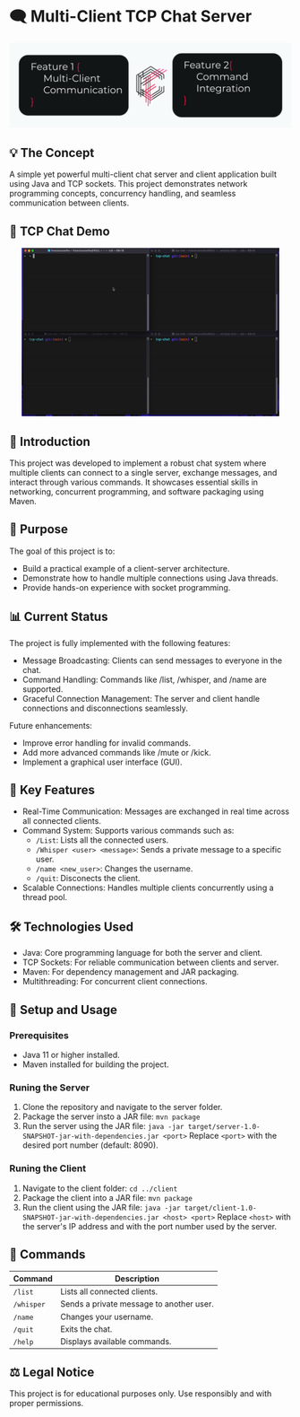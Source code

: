 # 🗨️ Multi-Client TCP Chat Server

![Project Cover](https://raw.githubusercontent.com/coelhof12/tcp-chat/refs/heads/main/assets/Repo_Covers.jpg)

## 💡 The Concept

A simple yet powerful multi-client chat server and client application built using Java and TCP sockets. This project demonstrates network programming concepts, concurrency handling, and seamless communication between clients.

## 🎥 TCP Chat Demo

<p align="center"> 
   <img width="460" height="300" src="https://raw.githubusercontent.com/coelhof12/tcp-chat/refs/heads/main/assets/tcp-chat_demo.gif"> 
</p>

## 📖 Introduction

This project was developed to implement a robust chat system where multiple clients can connect to a single server, exchange messages, and interact through various commands. It showcases essential skills in networking, concurrent programming, and software packaging using Maven.

## 🎯 Purpose

The goal of this project is to:

 - Build a practical example of a client-server architecture.
 - Demonstrate how to handle multiple connections using Java threads.
 - Provide hands-on experience with socket programming.

## 📊 Current Status

The project is fully implemented with the following features:

 - Message Broadcasting: Clients can send messages to everyone in the chat.
 - Command Handling: Commands like /list, /whisper, and /name are supported.
 - Graceful Connection Management: The server and client handle connections and disconnections seamlessly.

Future enhancements:

 - Improve error handling for invalid commands.
 - Add more advanced commands like /mute or /kick.
 - Implement a graphical user interface (GUI).

## 📝 Key Features

 - Real-Time Communication: Messages are exchanged in real time across all connected clients.
 - Command System: Supports various commands such as:
    - ```/List```: Lists all the connected users.
    - ```/Whisper <user> <message>```: Sends a private message to a specific user.
    - ```/name <new_user>```: Changes the username.
    - ```/quit```: Disconects the client.
 - Scalable Connections: Handles multiple clients concurrently using a thread pool.

## 🛠️ Technologies Used

 - Java: Core programming language for both the server and client.
 - TCP Sockets: For reliable communication between clients and server.
 - Maven: For dependency management and JAR packaging.
 - Multithreading: For concurrent client connections.

## 🚀 Setup and Usage

### Prerequisites
  - Java 11 or higher installed.
  - Maven installed for building the project.
### Runing the Server 
1. Clone the repository and navigate to the server folder.
2. Package the server insto a JAR file:
  ```mvn package```
3. Run the server using the JAR file:
  ```java -jar target/server-1.0-SNAPSHOT-jar-with-dependencies.jar <port>```
Replace ```<port>``` with the desired port number (default: 8090).
### Runing the Client
1. Navigate to the client folder:
```cd ../client```
2. Package the client into a JAR file:
```mvn package```
3. Run the client using the JAR file:
```java -jar target/client-1.0-SNAPSHOT-jar-with-dependencies.jar <host> <port>```
Replace ```<host>``` with the server's IP address and <port> with the port number used by the server.

## 📝 Commands

| Command        | Description                                   |
|----------------|-----------------------------------------------|
| `/list`        | Lists all connected clients.                 |
| `/whisper`     | Sends a private message to another user.     |
| `/name`        | Changes your username.                       |
| `/quit`        | Exits the chat.                              |
| `/help`        | Displays available commands.                 |


## ⚖️ Legal Notice

This project is for educational purposes only. Use responsibly and with proper permissions.
